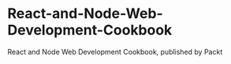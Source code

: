 # React-and-Node-Web-Development-Cookbook
React and Node Web Development Cookbook, published by Packt 
